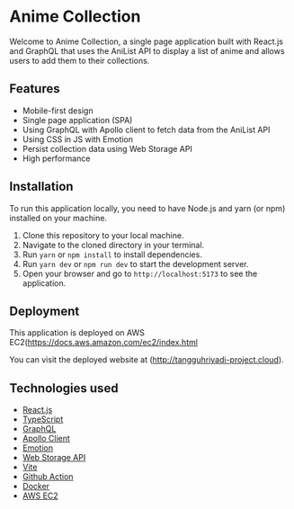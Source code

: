 # Anime Collection

Welcome to Anime Collection, a single page application built with React.js and GraphQL that uses the AniList API to display a list of anime and allows users to add them to their collections.

## Features

- Mobile-first design
- Single page application (SPA)
- Using GraphQL with Apollo client to fetch data from the AniList API
- Using CSS in JS with Emotion
- Persist collection data using Web Storage API
- High performance

## Installation

To run this application locally, you need to have Node.js and yarn (or npm) installed on your machine. 

1. Clone this repository to your local machine.
2. Navigate to the cloned directory in your terminal.
3. Run `yarn` or `npm install` to install dependencies.
4. Run `yarn dev` or `npm run dev` to start the development server.
5. Open your browser and go to `http://localhost:5173` to see the application.

## Deployment

This application is deployed on AWS EC2(https://docs.aws.amazon.com/ec2/index.html

You can visit the deployed website at (http://tangguhriyadi-project.cloud).

## Technologies used

- [React.js](https://reactjs.org/)
- [TypeScript](https://www.typescriptlang.org/)
- [GraphQL](https://graphql.org/)
- [Apollo Client](https://www.apollographql.com/docs/react/)
- [Emotion](https://emotion.sh/docs/introduction)
- [Web Storage API](https://developer.mozilla.org/en-US/docs/Web/API/Web_Storage_API)
- [Vite](https://vitejs.dev/)
- [Github Action](https://docs.github.com/en/actions/)
- [Docker](https://www.docker.com/)
- [AWS EC2](https://docs.aws.amazon.com/ec2/index.html)

